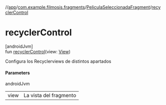//[app](../../../index.md)/[com.example.filmosis.fragments](../index.md)/[PeliculaSeleccionadaFragment](index.md)/[recyclerControl](recycler-control.md)

# recyclerControl

[androidJvm]\
fun [recyclerControl](recycler-control.md)(view: [View](https://developer.android.com/reference/kotlin/android/view/View.html))

Configura los Recyclerviews de distintos apartados

#### Parameters

androidJvm

| | |
|---|---|
| view | La vista del fragmento |
